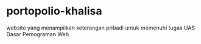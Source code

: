 # portopolio-khalisa
website yang menampilkan keterangan pribadi untuk memenuhi tugas UAS Dasar Pemograman Web
